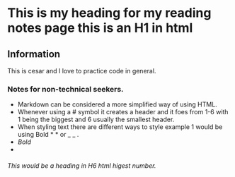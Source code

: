 # This is my heading for my reading notes page this is an H1 in html

## Information

This is cesar and I love to practice code in general.

### Notes for non-technical seekers.

* Markdown can be considered a more simplified way of using HTML.
* Whenever using a # symbol it creates a header and it foes from 1-6 with 1 being the biggest and 6 usually the smallest header.
* When styling text there are different ways to style example 1 would be using Bold * * or _ _ .
*  *Bold*
* 


###### This would be a heading in H6 html higest number.
